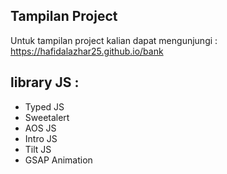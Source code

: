 ## Tampilan Project
Untuk tampilan project kalian dapat mengunjungi : https://hafidalazhar25.github.io/bank

## library JS :
* Typed JS
* Sweetalert
* AOS JS
* Intro JS
* Tilt JS
* GSAP Animation
